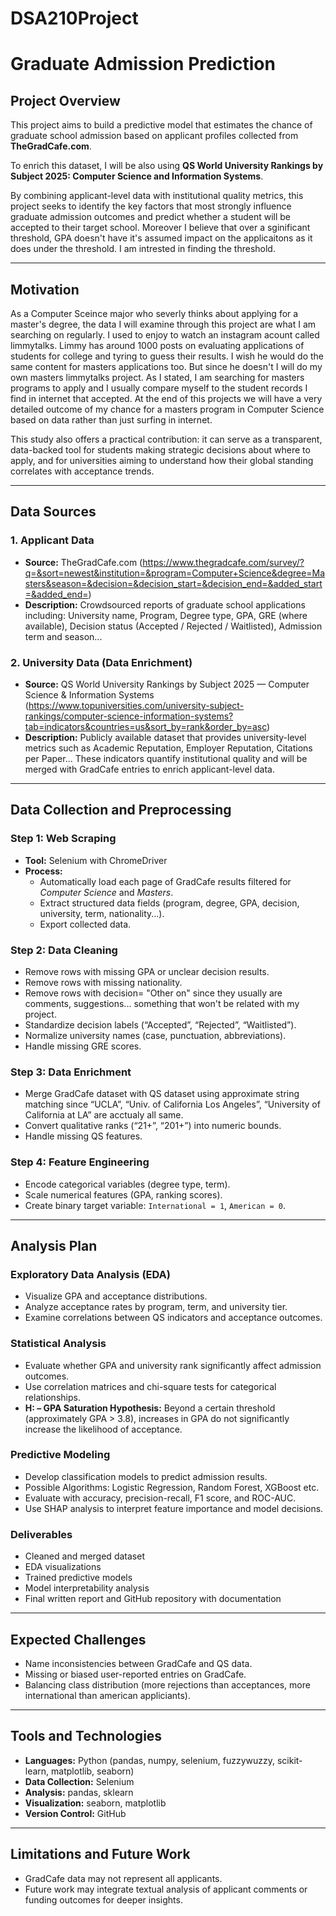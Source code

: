 # DSA210Project

# Graduate Admission Prediction 

## Project Overview
This project aims to build a predictive model that estimates the chance of graduate school admission based on applicant profiles collected from **TheGradCafe.com**. 

To enrich this dataset, I will be also using **QS World University Rankings by Subject 2025: Computer Science and Information Systems**. 

By combining applicant-level data with institutional quality metrics, this project seeks to identify the key factors that most strongly influence graduate admission outcomes and predict whether a student will be accepted to their target school. Moreover I believe that over a sginificant threshold, GPA doesn't have it's assumed impact on the applicaitons as it does under the threshold. I am intrested in finding the threshold.

---

## Motivation
As a Computer Sceince major who severly thinks about applying for a master's degree, the data I will examine through this project are what I am searching on regularly. I used to enjoy to watch an instagram acount called limmytalks. Limmy has around 1000 posts on evaluating applications of students for college and tyring to guess their results. I wish he would do the same content for masters applications too. But since he doesn't I will do my own masters limmytalks project. As I stated, I am searching for masters programs to apply and I usually compare myself to the student records I find in internet that accepted. At the end of this projects we will have a very detailed outcome of my chance for a masters program in Computer Science based on data rather than just surfing in internet.

This study also offers a practical contribution: it can serve as a transparent, data-backed tool for students making strategic decisions about where to apply, and for universities aiming to understand how their global standing correlates with acceptance trends.

---

## Data Sources

### 1. Applicant Data
- **Source:** TheGradCafe.com (https://www.thegradcafe.com/survey/?q=&sort=newest&institution=&program=Computer+Science&degree=Masters&season=&decision=&decision_start=&decision_end=&added_start=&added_end=)  
- **Description:** Crowdsourced reports of graduate school applications including: University name, Program, Degree type, GPA, GRE (where available), Decision status (Accepted / Rejected / Waitlisted), Admission term and season...

### 2. University Data (Data Enrichment)
- **Source:** QS World University Rankings by Subject 2025 — Computer Science & Information Systems (https://www.topuniversities.com/university-subject-rankings/computer-science-information-systems?tab=indicators&countries=us&sort_by=rank&order_by=asc)
- **Description:**  Publicly available dataset that provides university-level metrics such as Academic Reputation, Employer Reputation, Citations per Paper... These indicators quantify institutional quality and will be merged with GradCafe entries to enrich applicant-level data.


---

## Data Collection and Preprocessing


### Step 1: Web Scraping
- **Tool:** Selenium with ChromeDriver 
- **Process:**  
  - Automatically load each page of GradCafe results filtered for *Computer Science* and *Masters*.
  - Extract structured data fields (program, degree, GPA, decision, university, term, nationality...).
  - Export collected data.

### Step 2: Data Cleaning
- Remove rows with missing GPA or unclear decision results.
- Remove rows with missing nationality.
- Remove rows with decision= "Other on" since they usually are comments, suggestions... something that won't be related with my project.
- Standardize decision labels (“Accepted”, “Rejected”, “Waitlisted”).
- Normalize university names (case, punctuation, abbreviations).
- Handle missing GRE scores.

### Step 3: Data Enrichment
- Merge GradCafe dataset with QS dataset using approximate string matching since “UCLA”, “Univ. of California Los Angeles”, “University of California at LA” are acctualy all same.
- Convert qualitative ranks (“21+”, “201+”) into numeric bounds.
- Handle missing QS features.

### Step 4: Feature Engineering
- Encode categorical variables (degree type, term).
- Scale numerical features (GPA, ranking scores).
- Create binary target variable: `International = 1`, `American = 0`.

---

## Analysis Plan

### Exploratory Data Analysis (EDA)
- Visualize GPA and acceptance distributions.
- Analyze acceptance rates by program, term, and university tier.
- Examine correlations between QS indicators and acceptance outcomes.

### Statistical Analysis
- Evaluate whether GPA and university rank significantly affect admission outcomes.
- Use correlation matrices and chi-square tests for categorical relationships.
- **H: – GPA Saturation Hypothesis:**  Beyond a certain threshold (approximately GPA > 3.8), increases in GPA do not significantly increase the likelihood of acceptance.

### Predictive Modeling
- Develop classification models to predict admission results.
- Possible Algorithms: Logistic Regression, Random Forest, XGBoost etc.
- Evaluate with accuracy, precision-recall, F1 score, and ROC-AUC.
- Use SHAP analysis to interpret feature importance and model decisions.

### Deliverables
- Cleaned and merged dataset
- EDA visualizations
- Trained predictive models
- Model interpretability analysis
- Final written report and GitHub repository with documentation

---

## Expected Challenges
- Name inconsistencies between GradCafe and QS data.
- Missing or biased user-reported entries on GradCafe.
- Balancing class distribution (more rejections than acceptances, more international than american appliciants).

---

## Tools and Technologies
- **Languages:** Python (pandas, numpy, selenium, fuzzywuzzy, scikit-learn, matplotlib, seaborn)
- **Data Collection:** Selenium
- **Analysis:** pandas, sklearn
- **Visualization:** seaborn, matplotlib
- **Version Control:** GitHub

---

## Limitations and Future Work
- GradCafe data may not represent all applicants.
- Future work may integrate textual analysis of applicant comments or funding outcomes for deeper insights.



